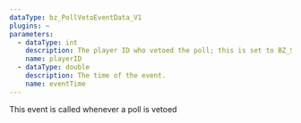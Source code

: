 ```yaml
---
dataType: bz_PollVetoEventData_V1
plugins: ~
parameters:
  - dataType: int
    description: The player ID who vetoed the poll; this is set to BZ_SERVER if it was done through bz_vetoPoll()
    name: playerID
  - dataType: double
    description: The time of the event.
    name: eventTime
---
```


This event is called whenever a poll is vetoed
